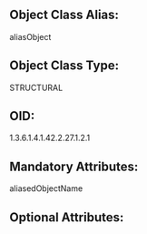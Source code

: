 ## Object Class Alias:
  aliasObject

## Object Class Type:
  STRUCTURAL

## OID:
  1.3.6.1.4.1.42.2.27.1.2.1

## Mandatory Attributes:
  aliasedObjectName

## Optional Attributes:
  
